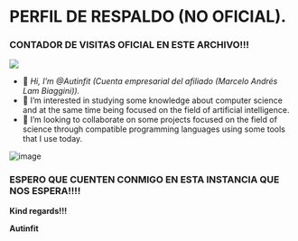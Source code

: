 # PERFIL DE RESPALDO (NO OFICIAL).

### CONTADOR DE VISITAS OFICIAL EN ESTE ARCHIVO!!!

![](https://komarev.com/ghpvc/?username=MARSFOREVER472&color=red)

- 👋 _Hi, I’m @Autinfit (Cuenta empresarial del afiliado (Marcelo Andrés Lam Biaggini))._
- 👀 I’m interested in studying some knowledge about computer science and at the same time being focused on the field of artificial intelligence.
- 💞️ I’m looking to collaborate on some projects focused on the field of science through compatible programming languages ​​using some tools that I use today.

 ![image](https://github.com/Autinfit/Autinfit/assets/155406623/914d5d45-731a-4f45-b5e2-2a9171318f20)

### ESPERO QUE CUENTEN CONMIGO EN ESTA INSTANCIA QUE NOS ESPERA!!!!

**Kind regards!!!**

**Autinfit**
<!---
Autinfit/Autinfit is a ✨ special ✨ repository because its `README.md` (this file) appears on your GitHub profile.
You can click the Preview link to take a look at your changes.
--->
